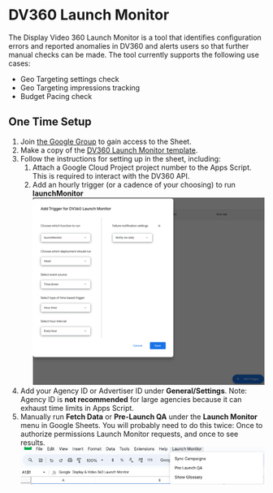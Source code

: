 # DV360 Launch Monitor

The Display Video 360 Launch Monitor is a tool that identifies configuration errors and reported anomalies in DV360 and alerts users so that further manual checks can be made. The tool currently supports the following use cases:

- Geo Targeting settings check
- Geo Targeting impressions tracking
- Budget Pacing check

## One Time Setup

1. Join [the Google Group](https://groups.google.com/a/professional-services.goog/g/solutions_launch_monitor-readers) to gain access to the Sheet.
2. Make a copy of the [DV360 Launch Monitor template](https://docs.google.com/spreadsheets/d/1zpmA0tmVg-IzGgO5sxjwY8i0XM3bHzgpqOI9xkN35Ns/copy).
3. Follow the instructions for setting up in the sheet, including:
   1. Attach a Google Cloud Project project number to the Apps Script. This is required to interact with the DV360 API.
   2. Add an hourly trigger (or a cadence of your choosing) to run **launchMonitor**
      ![screenshot showing where triggers are in Apps Script](docs/resources/trigger.png)
4. Add your Agency ID or Advertiser ID under **General/Settings**. Note: Agency ID is **not recommended** for large agencies because it can exhaust time limits in Apps Script.
5. Manually run **Fetch Data** or **Pre-Launch QA** under the **Launch Monitor** menu in Google Sheets. You will probably need to do this twice: Once to authorize permissions Launch Monitor requests, and once to see results.
   ![screenshot showing Launch Monitor menu in Google Sheets](docs/resources/menu.png)
